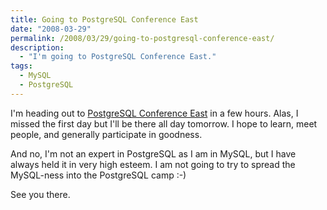 ```yaml
---
title: Going to PostgreSQL Conference East
date: "2008-03-29"
permalink: /2008/03/29/going-to-postgresql-conference-east/
description:
  - "I'm going to PostgreSQL Conference East."
tags:
  - MySQL
  - PostgreSQL
---
```

I'm heading out to [PostgreSQL Conference East][1] in a few hours. Alas, I missed the first day but I'll be there all day tomorrow. I hope to learn, meet people, and generally participate in goodness.

And no, I'm not an expert in PostgreSQL as I am in MySQL, but I have always held it in very high esteem. I am not going to try to spread the MySQL-ness into the PostgreSQL camp :-)

See you there.

 [1]: http://postgresqlconference.org/
